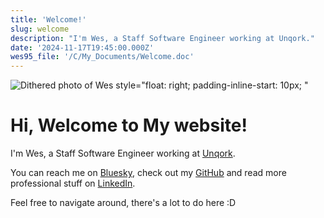```yaml
---
title: 'Welcome!'
slug: welcome
description: "I'm Wes, a Staff Software Engineer working at Unqork."
date: '2024-11-17T19:45:00.000Z'
wes95_file: '/C/My_Documents/Welcome.doc'
---
```


![Dithered photo of Wes style="float: right; padding-inline-start: 10px; "](/C/My_Documents/Photo.png)

# Hi, Welcome to My website!

I'm Wes, a Staff Software Engineer working at [Unqork](https://www.unqork.com/).

You can reach me on [Bluesky](https://bsky.app/profile/wes.dev), check out my
[GitHub](https://github.com/WesSouza) and read more professional stuff on
[LinkedIn](https://www.linkedin.com/in/wessouza/).

Feel free to navigate around, there's a lot to do here :D
